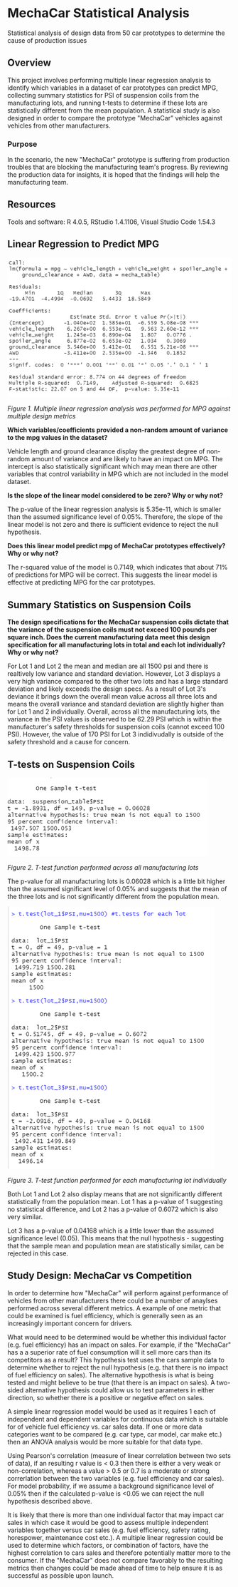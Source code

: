 # MechaCar Statistical Analysis

Statistical analysis of design data from 50 car prototypes to determine the cause of production issues


## Overview

This project involves performing multiple linear regression analysis to identify which variables in a dataset of car prototypes can predict MPG, collecting summary statistics for PSI of suspension coils from the manufacturing lots, and running t-tests to determine if these lots are statistically different from the mean population. A statistical study is also designed in order to compare the prototype "MechaCar" vehicles against vehicles from other manufacturers. 

### Purpose

In the scenario, the new "MechaCar" prototype is suffering from production troubles that are blocking the manufacturing team's progress. By reviewing the production data for insights, it is hoped that the findings will help the manufacturing team.


## Resources

Tools and software: R 4.0.5, RStudio 1.4.1106, Visual Studio Code 1.54.3


## Linear Regression to Predict MPG

![](https://github.com/jkenning/MechaCar_Statistical_Analysis/blob/main/Images/MechaCar_mpg_mva.png)

*Figure 1. Multiple linear regression analysis was performed for MPG against multiple design metrics*


**Which variables/coefficients provided a non-random amount of variance to the mpg values in the dataset?**

Vehicle length and ground clearance display the greatest degree of non-random amount of variance and are likely to have an impact on MPG. The intercept is also statistically significant which may mean there are other variables that control variability in MPG which are not included in the model dataset.

**Is the slope of the linear model considered to be zero? Why or why not?**

The p-value of the linear regression analysis is 5.35e-11, which is smaller than the assumed significance level of 0.05%. Therefore, the slope of the linear model is not zero and there is sufficient evidence to reject the null hypothesis. 

**Does this linear model predict mpg of MechaCar prototypes effectively? Why or why not?**

The r-squared value of the model is 0.7149, which indicates that about 71% of predictions for MPG will be correct. This suggests the linear model is effective at predicting MPG for the car prototypes. 


## Summary Statistics on Suspension Coils

**The design specifications for the MechaCar suspension coils dictate that the variance of the suspension coils must not exceed 100 pounds per square inch. Does the current manufacturing data meet this design specification for all manufacturing lots in total and each lot individually? Why or why not?**

For Lot 1 and Lot 2 the mean and median are all 1500 psi and there is realtively low variance and standard deviation. However, Lot 3 displays a very high variance compared to the other two lots and has a large standard deviation and likely exceeds the design specs. As a result of Lot 3's deviance it brings down the overall mean value across all three lots and means the overall variance and standard deviation are slightly higher than for Lot 1 and 2 individually. Overall, across all the manufacturing lots, the variance in the PSI values is observed to be 62.29 PSI which is within the manufacturer's safety thresholds for suspension coils (cannot exceed 100 PSI). However, the value of 170 PSI for Lot 3 indidivudally is outside of the safety threshold and a cause for concern.


## T-tests on Suspension Coils

![](https://github.com/jkenning/MechaCar_Statistical_Analysis/blob/main/Images/Suspension_mean_ttest.PNG)

*Figure 2. T-test function performed across all manufacturing lots*

The p-value for all manufacturing lots is 0.06028 which is a little bit higher than the assumed significant level of 0.05% and suggests that the mean of the three lots and is not significantly different from the population mean. 

![](https://github.com/jkenning/MechaCar_Statistical_Analysis/blob/main/Images/Manufacturing_lots_ttests.png)

*Figure 3. T-test function performed for each manufacturing lot individually*

Both Lot 1 and Lot 2 also display means that are not significantly different statistically from the population mean. Lot 1 has a p-value of 1 suggesting no statistical difference, and Lot 2 has a p-value of 0.6072 which is also very similar. 

Lot 3 has a p-value of 0.04168 which is a little lower than the assumed significance level (0.05). This means that the null hypothesis - suggesting that the sample mean and population mean are statistically similar, can be rejected in this case.


## Study Design: MechaCar vs Competition

In order to determine how "MechaCar" will perform against performance of vehicles from other manufacturers there could be a number of anaylses performed across several different metrics. A example of one metric that could be examined is fuel efficiency, which is generally seen as an increasingly important concern for drivers.

What would need to be determined would be whether this individual factor (e.g. fuel efficiency) has an impact on sales. For example, if the "MechaCar" has a a superior rate of fuel consumption will it sell more cars than its competitors as a result? This hypothesis test uses the cars sample data to determine whether to reject the null hypothesis (e.g. that there is no impact of fuel efficiency on sales). The alternative hypothesis is what is being tested and might believe to be true (that there is an impact on sales). A two-sided alternative hypothesis could allow us to test parameters in either direction, so whether there is a positive or negative effect on sales. 

A simple linear regression model would be used as it requires 1 each of independent and dependent variables for continuous data which is suitable for of vehicle fuel efficiency vs. car sales data. If one or more data categories want to be compared (e.g. car type, car model, car make etc.) then an ANOVA analysis would be more suitable for that data type. 

Using Pearson's correlation (measure of linear correlation between two sets of data), if an resulting r value is < 0.3 then there is either a very weak or non-correlation, whereas a value > 0.5 or 0.7 is a moderate or strong correrlation between the two variables (e.g. fuel efficiency and car sales). For model probability, if we assume a background significance level of 0.05% then if the calculated p-value is <0.05 we can reject the null hypothesis described above. 

It is likely that there is more than one individual factor that may impact car sales in which case it would be good to assess multiple independent variables together versus car sales (e.g. fuel efficiency, safety rating, horespower, maintenance cost etc.). A multiple linear regression could be used to determine which factors, or combination of factors, have the highest correlation to cars sales and therefore potentially matter more to the consumer. If the "MechaCar" does not compare favorably to the resulting metrics then changes could be made ahead of time to help ensure it is as successful as possible upon launch.

